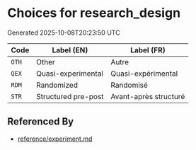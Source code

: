 # Choices for research_design

Generated 2025-10-08T20:23:50 UTC

| Code | Label (EN) | Label (FR) |
|------|------------|------------|
| `OTH` | Other | Autre |
| `QEX` | Quasi-experimental | Quasi-expérimental |
| `RDM` | Randomized | Randomisé |
| `STR` | Structured pre-post | Avant-après structuré |


## Referenced By

- [reference/experiment.md](../reference/experiment.md)
